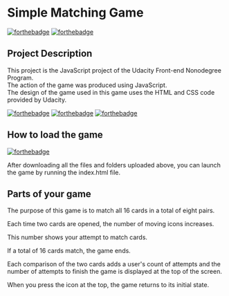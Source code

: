 # Simple Matching Game

[![forthebadge](https://forthebadge.com/images/badges/made-with-javascript.svg)](https://forthebadge.com) [![forthebadge](https://forthebadge.com/images/badges/validated-html5.svg)](https://forthebadge.com)

## Project Description

This project is the JavaScript project of the Udacity Front-end Nonodegree Program.   
The action of the game was produced using JavaScript.  
The design of the game used in this game uses the HTML and CSS code provided by Udacity.

[![forthebadge](https://forthebadge.com/images/badges/uses-js.svg)](https://forthebadge.com)
[![forthebadge](https://forthebadge.com/images/badges/uses-css.svg)](https://forthebadge.com)
[![forthebadge](https://forthebadge.com/images/badges/uses-html.svg)](https://forthebadge.com)


## How to load the game

[![forthebadge](https://forthebadge.com/images/badges/check-it-out.svg)](https://forthebadge.com)

After downloading all the files and folders uploaded above, you can launch the game by running the index.html file.


## Parts of your game

The purpose of this game is to match all 16 cards in a total of eight pairs.


Each time two cards are opened, the number of moving icons increases. 


This number shows your attempt to match cards. 


If a total of 16 cards match, the game ends. 


Each comparison of the two cards adds a user's count of attempts and the number of attempts to finish the game is displayed at the top of the screen. 


When you press the <Restart > icon at the top, the game returns to its initial state.
  
  



